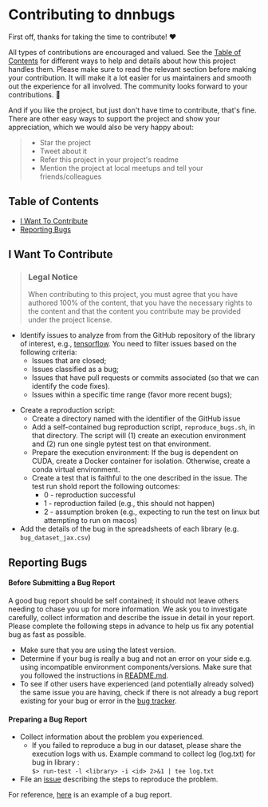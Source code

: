 # Contributing to dnnbugs

First off, thanks for taking the time to contribute! ❤️

All types of contributions are encouraged and valued. See the [Table of Contents](#table-of-contents) for different ways to help and details about how this project handles them. Please make sure to read the relevant section before making your contribution. It will make it a lot easier for us maintainers and smooth out the experience for all involved. The community looks forward to your contributions. 🎉

And if you like the project, but just don't have time to contribute, that's fine. There are other easy ways to support the project and show your appreciation, which we would also be very happy about:
> - Star the project
> - Tweet about it
> - Refer this project in your project's readme
> - Mention the project at local meetups and tell your friends/colleagues

## Table of Contents

- [I Want To Contribute](#i-want-to-contribute)
- [Reporting Bugs](#reporting-bugs)


## I Want To Contribute

> ### Legal Notice 
> When contributing to this project, you must agree that you have authored 100% of the content, that you have the necessary rights to the content and that the content you contribute may be provided under the project license.

<!--We used the following method to analyze issues of DNN libraries and create corresponding reproduction scripts. For each DNN library:-->
<!--- Go to the issues that has a pull request associated with it to avoid bug reports that are merely misuses of the library and instead of a fix, the solution is a workaround (hence no pull requests).
-->
- Identify issues to analyze from from the GitHub repository of the library of interest, e.g., [tensorflow](https://github.com/tensorflow/tensorflow/issues). You need to filter issues based on the following criteria:
   - Issues that are closed;
	- Issues classified as a bug;
	- Issues that have pull requests or commits associated (so that we can identify the code fixes).
	- Issues within a specific time range (favor more recent bugs);
<!--- Determine whether the bug is deep-learning specific (e.g., related to the construction or usage of models) or not (e.g. related to math operations, data structures etc.). This data set focuses on deep-learning specific bugs.-->
- Create a reproduction script:
	- 	Create a directory named with the identifier of the GitHub issue 
	-  Add a self-contained bug reproduction script, ```reproduce_bugs.sh```, in that directory. The script will (1) create an execution environment and (2) run one single pytest test on that environment.
	- 	Prepare the execution environment: If the bug is dependent on CUDA, create a Docker container for isolation. Otherwise, create a conda virtual environment.
	-  Create a test that is faithful to the one described in the issue. The test run shold report the following outcomes: 
		-  0 - reproduction successful 
		-  1 - reproduction failed (e.g., this should not happen)
		-  2 - assumption broken (e.g., expecting to run the test on linux but attempting to run on macos)
- Add the details of the bug in the spreadsheets of each library (e.g. ```bug_dataset_jax.csv```)

## Reporting Bugs


#### Before Submitting a Bug Report

A good bug report should be self contained; it should not leave others needing to chase you up for more information. We ask you to investigate carefully, collect information and describe the issue in detail in your report. Please complete the following steps in advance to help us fix any potential bug as fast as possible.

- Make sure that you are using the latest version.
- Determine if your bug is really a bug and not an error on your side e.g. using incompatible environment components/versions. Make sure that you followed the instructions in [README.md](https://github.com/ncsu-swat/dnnbugs/README.md). 
- To see if other users have experienced (and potentially already solved) the same issue you are having, check if there is not already a bug report existing for your bug or error in the [bug tracker](https://github.com/ncsu-swat/dnnbugs/issues?q=label%3Abug).

#### Preparing a Bug Report

- Collect information about the problem you experienced.
	- If you failed to reproduce a bug in our dataset, please share the execution logs with us. Example command to collect log (log.txt) for bug <id> in library <library>:<br>```$> run-test -l <library> -i <id> 2>&1 | tee log.txt```
- File an [issue](https://github.com/ncsu-swat/dnnbugs/issues) describing the steps to reproduce the problem.

For reference, [here](https://github.com/ncsu-swat/dnnbugs/issues/23) is an example of a bug report.


<!---

## Known Issues
- Packages outside conda environments are being accessed and it says "requirement already satisfied" while referencing the package installed outside the conda environment:
        - Solution: [StackOverflow](https://stackoverflow.com/questions/59044844/local-pip-in-conda-environment-checks-globally-and-says-requirement-already-sati)
          ```Shell
          pip freeze --user > packages.txt
          pip uninstall -r packages.txt
          ```
          
-->          
